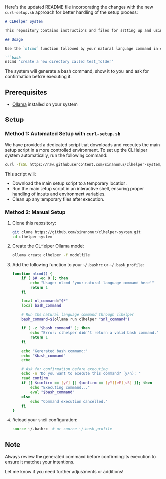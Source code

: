 Here's the updated README file incorporating the changes with the new `curl-setup.sh` approach for better handling of the setup process:

```markdown
# CLHelper System

This repository contains instructions and files for setting up and using the CLHelper system, a command-line helper based on the Ollama AI model.

## Usage

Use the `nlcmd` function followed by your natural language command in quotes:

```bash
nlcmd "create a new directory called test_folder"
```

The system will generate a bash command, show it to you, and ask for confirmation before executing it.


## Prerequisites

- [Ollama](https://ollama.ai/) installed on your system

## Setup

### Method 1: Automated Setup with `curl-setup.sh`

We have provided a dedicated script that downloads and executes the main setup script in a more controlled environment. To set up the CLHelper system automatically, run the following command:

```bash
curl -fsSL https://raw.githubusercontent.com/sinanonur/clhelper-system/refs/heads/main/curl-setup.sh | bash
```

This script will:
- Download the main setup script to a temporary location.
- Run the main setup script in an interactive shell, ensuring proper handling of inputs and environment variables.
- Clean up any temporary files after execution.

### Method 2: Manual Setup

1. Clone this repository:
   ```bash
   git clone https://github.com/sinanonur/clhelper-system.git
   cd clhelper-system
   ```

2. Create the CLHelper Ollama model:
   ```bash
   ollama create clhelper -f modelfile
   ```

3. Add the following function to your `~/.bashrc` or `~/.bash_profile`:

   ```bash
   function nlcmd() {
       if [ $# -eq 0 ]; then
           echo "Usage: nlcmd 'your natural language command here'"
           return 1
       fi

       local nl_command="$*"
       local bash_command

       # Run the natural language command through clhelper
       bash_command=$(ollama run clhelper "$nl_command")

       if [ -z "$bash_command" ]; then
           echo "Error: clhelper didn't return a valid bash command."
           return 1
       fi

       echo "Generated bash command:"
       echo "$bash_command"
       echo

       # Ask for confirmation before executing
       echo -n "Do you want to execute this command? (y/n): "
       read confirm
       if [[ $confirm == [yY] || $confirm == [yY][eE][sS] ]]; then
           echo "Executing command..."
           eval "$bash_command"
       else
           echo "Command execution cancelled."
       fi
   }
   ```

4. Reload your shell configuration:
   ```bash
   source ~/.bashrc  # or source ~/.bash_profile
   ```


## Note

Always review the generated command before confirming its execution to ensure it matches your intentions.


Let me know if you need further adjustments or additions!
